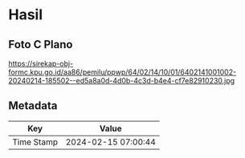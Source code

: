 # Hasil

## Foto C Plano

https://sirekap-obj-formc.kpu.go.id/aa86/pemilu/ppwp/64/02/14/10/01/6402141001002-20240214-185502--ed5a8a0d-4d0b-4c3d-b4e4-cf7e82910230.jpg


## Metadata

| Key        | Value               |
| ---------- | ------------------- |
| Time Stamp | 2024-02-15 07:00:44 |



